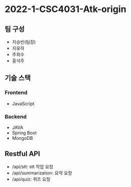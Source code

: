 # 2022-1-CSC4031-Atk-origin

## 팀 구성
- 지승빈(팀장)
- 지유하
- 주희수
- 홍석주

## 기술 스택

### Frontend
- JavaScript

### Backend
- JAVA
- Spring Boot
- MongoDB

## Restful API

- /api/stt: stt 작업 요청
- /api/summarization: 요약 요청
- /api/quiz: 퀴즈 요청
